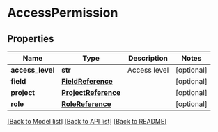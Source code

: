 # AccessPermission

## Properties
Name | Type | Description | Notes
------------ | ------------- | ------------- | -------------
**access_level** | **str** | Access level | [optional] 
**field** | [**FieldReference**](FieldReference.md) |  | [optional] 
**project** | [**ProjectReference**](ProjectReference.md) |  | [optional] 
**role** | [**RoleReference**](RoleReference.md) |  | [optional] 

[[Back to Model list]](../README.md#documentation-for-models) [[Back to API list]](../README.md#documentation-for-api-endpoints) [[Back to README]](../README.md)

